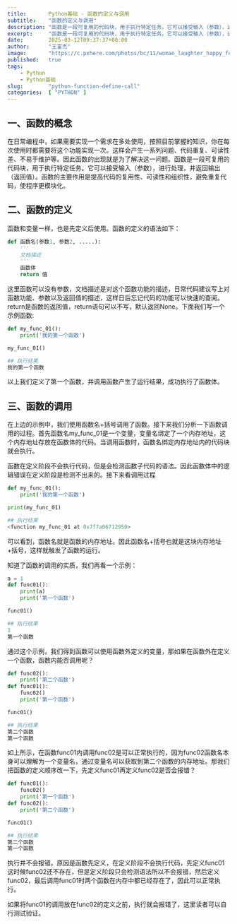 ```yaml
---
title:       Python基础 - 函数的定义与调用
subtitle:    "函数的定义与调用"
description: "函数是一段可复用的代码块，用于执行特定任务。它可以接受输入（参数），进行处理，并返回输出（返回值）。函数的主要作用是提高代码的复用性、可读性和组织性，避免重复代码，使程序更模块化。"
excerpt:     "函数是一段可复用的代码块，用于执行特定任务。它可以接受输入（参数），进行处理，并返回输出（返回值）。函数的主要作用是提高代码的复用性、可读性和组织性，避免重复代码，使程序更模块化。"
date:        2025-03-12T09:37:37+08:00
author:      "王富杰"
image:       "https://c.pxhere.com/photos/bc/11/woman_laughter_happy_female_fun_person_joy_portrait-511362.jpg!d"
published:   true
tags:
    - Python
    - Python基础
slug:        "python-function-define-call"
categories:  [ "PYTHON" ]
---
```


## 一、函数的概念
在日常编程中，如果需要实现一个需求在多处使用，按照目前掌握的知识，你在每次使用时都需要将这个功能实现一次。这样会产生一系列问题、代码重复、可读性差、不易于维护等。因此函数的出现就是为了解决这一问题。函数是一段可复用的代码块，用于执行特定任务。它可以接受输入（参数），进行处理，并返回输出（返回值）。函数的主要作用是提高代码的复用性、可读性和组织性，避免重复代码，使程序更模块化。

## 二、函数的定义
函数和变量一样，也是先定义后使用。函数的定义的语法如下：
```python
def 函数名(参数1, 参数2, .....):
    '''
    文档描述
    '''
    函数体
    return 值
```
这里函数可以没有参数，文档描述是对这个函数功能的描述，日常代码建议写上对函数功能、参数以及返回值的描述，这样日后忘记代码的功能可以快速的查阅。return是函数的返回值，return语句可以不写，默认返回None。下面我们写一个示例函数:
```python
def my_func_01():
    print('我的第一个函数')

my_func_01()

## 执行结果
我的第一个函数
```
以上我们定义了第一个函数，并调用函数产生了运行结果，成功执行了函数体。

## 三、函数的调用
在上边的示例中，我们使用函数名+括号调用了函数。接下来我们分析一下函数调用的过程。首先函数名my_func_01是一个变量，变量名绑定了一个内存地址，这个内存地址存放在函数体的代码。当调用函数时，函数名绑定内存地址内的代码块就会执行。

函数在定义阶段不会执行代码，但是会检测函数子代码的语法。因此函数体中的逻辑错误在定义阶段是检测不出来的。接下来看调用过程
```python
def my_func_01():
    print('我的第一个函数')

print(my_func_01)

## 执行结果
<function my_func_01 at 0x7f7a06712950>
```
可以看到，函数名就是函数的内存地址。因此函数名+括号也就是这块内存地址+括号，这样就触发了函数的运行。

知道了函数的调用的实质，我们再看一个示例：
```python
a = 1
def func01():
    print(a)
    print('第一个函数')

func01()

## 执行结果
1
第一个函数
```
通过这个示例，我们得到函数可以使用函数外定义的变量，那如果在函数外在定义一个函数，函数内能否调用呢？
```python
def func02():
    print('第二个函数')
def func01():
    func02()
    print('第一个函数')

func01()

## 执行结果
第二个函数
第一个函数
```
如上所示，在函数func01内调用func02是可以正常执行的，因为func02函数名本身可以理解为一个变量名，通过变量名可以获取到第二个函数的内存地址。那我们把函数的定义顺序改一下，先定义func01再定义func02是否会报错？
```python
def func01():
    func02()
    print('第一个函数')
def func02():
    print('第二个函数')

func01()

## 执行结果
第二个函数
第一个函数
```
执行并不会报错。原因是函数先定义，在定义阶段不会执行代码，先定义func01这时候func02还不存在，但是定义阶段只会检测语法所以不会报错，然后定义func02，最后调用func01时两个函数在内存中都已经存在了，因此可以正常执行。

如果将func01的调用放在func02的定义之前，执行就会报错了，这里读者可以自行测试验证。
